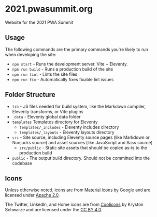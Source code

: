 # 2021.pwasummit.org

Website for the 2021 PWA Summit

## Usage

The following commands are the primary commands you're likely to run when developing the site:

- `npm start` - Runs the development server. Vite + Eleventy.
- `npm run build` - Runs a production build of the site
- `npm run lint` - Lints the site files
- `npm run fix` - Automatically fixes fixable lint issues

## Folder Structure

- `lib` - JS files needed for build system, like the Markdown compiler, Eleventy transforms, or Vite plugins
- `_data` - Eleventy global data folder
- `templates` Templates directory for Eleventy
  - `templates/_includes` - Eleventy includes directory
  - `templates/_layouts` - Eleventy layouts directory
- `src` - Site source, including Eleventy source pages (like Markdown or Nunjucks source) and asset sources (like JavaScript and Sass source)
  - `src/public` - Static site assets that should be copied as-is to the production build
- `public` - The output build directory. Should not be committed into the codebase

## Icons

Unless otherwise noted, icons are from [Material Icons](https://fonts.google.com/icons) by Google and are licensed under [Apache 2.0](https://www.apache.org/licenses/LICENSE-2.0.html).

The Twitter, LinkedIn, and Home icons are from [Coolicons](https://coolicons.cool/) by Kryston Schwarze and are licensed under the [CC BY 4.0](https://creativecommons.org/licenses/by/4.0/).
